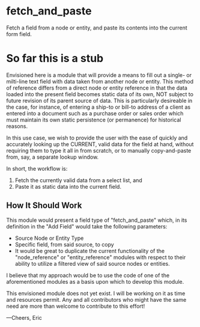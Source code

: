 # fetch_and_paste
Fetch a field from a node or entity, and paste its contents into the current form field.

# So far this is a stub

Envisioned here is a module that will provide a means to fill out a single- or milti-line text field with data taken from another node or entity. This method of reference differs from a direct node or entity reference in that the data loaded into the present field becomes static data of its own, NOT subject to future revision of its parent source of data. This is particularly desireable in the case, for instance, of entering a ship-to or bill-to address of a client as entered into a document such as a purchase order or sales order which must maintain its own static persistence (or permanence) for historical reasons.

In this use case, we wish to provide the user with the ease of quickly and accurately looking up the CURRENT, valid data for the field at hand, without requiring them to type it all in from scratch, or to manually copy-and-paste from, say, a separate lookup window.

In short, the workflow is: 
1. Fetch the currently valid data from a select list, and
2. Paste it as static data into the current field.

## How It Should Work

This module would present a field type of "fetch_and_paste" which, in its definition in the "Add Field" would take the following parameters:
- Source Node or Entity Type
- Specific field, from said source, to copy
- It would be great to duplicate the current functionality of the "node_reference" or "entity_reference" modules with respect to their ability to utilize a filtered view of said source nodes or entities.

I believe that my approach would be to use the code of one of the aforementioned modules as a basis upon which to develop this module.

This envisioned module does not yet exist. I will be working on it as time and resources permit. Any and all contributors who might have the same need are more than welcome to contribute to this effort!

—Cheers,
Eric
